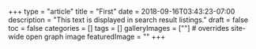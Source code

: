 +++
type = "article"
title = "First"
date = 2018-09-16T03:43:23-07:00
description = "This text is displayed in search result listings."
draft = false
toc = false
categories = []
tags = []
galleryImages = [""] # overrides site-wide open graph image
featuredImage = ""
+++